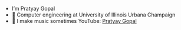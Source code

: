 
- I’m Pratyay Gopal 
- 🪫 Computer engineering at University of Illinois Urbana Champaign 
- 🎵 I make music sometimes YouTube: <a href="https://www.youtube.com/@pratyaygopal">Pratyay Gopal</a>


